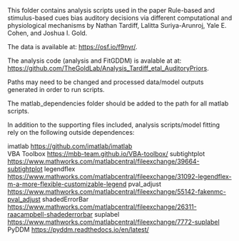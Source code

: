 This folder contains analysis scripts used in the paper Rule-based and stimulus-based cues bias auditory decisions via different computational and physiological mechanisms by Nathan Tardiff, Lalitta Suriya-Arunroj, Yale E. Cohen, and Joshua I. Gold.

The data is available at: https://osf.io/f9nyr/. 

The analysis code (analysis and FitGDDM) is avalable at at: https://github.com/TheGoldLab/Analysis_Tardiff_etal_AuditoryPriors.

Paths may need to be changed and processed data/model outputs generated in order to run scripts. 

The matlab_dependencies folder should be added to the path for all matlab scripts.

In addition to the supporting files included, analysis scripts/model fitting rely on the following outside dependences:

imatlab			https://github.com/imatlab/imatlab	
VBA Toolbox		https://mbb-team.github.io/VBA-toolbox/	
subtightplot	https://www.mathworks.com/matlabcentral/fileexchange/39664-subtightplot
legendflex		https://www.mathworks.com/matlabcentral/fileexchange/31092-legendflex-m-a-more-flexible-customizable-legend
pval_adjust		https://www.mathworks.com/matlabcentral/fileexchange/55142-fakenmc-pval_adjust
shadedErrorBar	https://www.mathworks.com/matlabcentral/fileexchange/26311-raacampbell-shadederrorbar
suplabel		https://www.mathworks.com/matlabcentral/fileexchange/7772-suplabel
PyDDM			https://pyddm.readthedocs.io/en/latest/	
